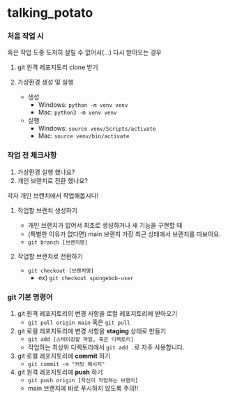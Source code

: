 # talking_potato

### 처음 작업 시

혹은 작업 도중 도저히 살릴 수 없어서(...) 다시 받아오는 경우

1. git 원격 레포지토리 clone 받기
 
2. 가상환경 생성 및 실행
   - 생성
     - Windows: `python -m venv venv`
     - Mac: `python3 -m venv venv`
   - 실행
     - Windows: `source venv/Scripts/activate`
     - Mac: `source venv/bin/activate`


### 작업 전 체크사항

1. 가상환경 실행 했나요?
2. 개인 브랜치로 전환 했나요?

각자 개인 브랜치에서 작업해봅시다!

1. 작업할 브랜치 생성하기
   - 개인 브랜치가 없어서 최초로 생성하거나 새 기능을 구현할 때
   - (특별한 이유가 없다면) main 브랜치 가장 최근 상태에서 브랜치를 따보아요.
   - `git branch [브랜치명]`
 
2. 작업할 브랜치로 전환하기
   - `git checkout [브랜치명]`
     - ex) `git checkout spongebob-user`



### git 기본 명령어

1. git 원격 레포지토리의 변경 사항을 로컬 레포지토리에 받아오기
   - `git pull origin main` 혹은 `git pull`
2. git 로컬 레포지토리에 변경 사항을 **staging** 상태로 만들기
   - `git add [스테이징할 파일, 혹은 디렉토리]`
   - 작업하는 최상위 디렉토리에서 `git add .`로 자주 사용합니다.
3. git 로컬 레포지토리에 **commit** 하기
   - `git commit -m "커밋 메시지"`
4. git 원격 레포지토리에 **push** 하기
   - `git push origin [자신이 작업하는 브랜치]`
   - main 브랜치에 바로 푸시하지 않도록 주의!!
